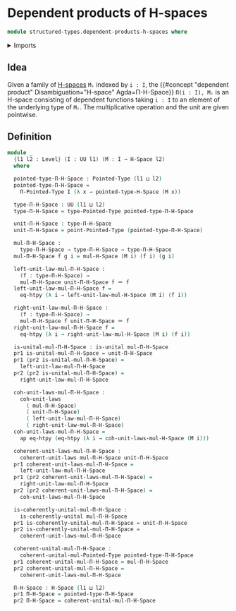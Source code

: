 # Dependent products of H-spaces

```agda
module structured-types.dependent-products-h-spaces where
```

<details><summary>Imports</summary>

```agda
open import foundation.action-on-identifications-functions
open import foundation.dependent-pair-types
open import foundation.function-extensionality
open import foundation.identity-types
open import foundation.unital-binary-operations
open import foundation.universe-levels

open import structured-types.dependent-products-pointed-types
open import structured-types.h-spaces
open import structured-types.pointed-types
```

</details>

## Idea

Given a family of [H-spaces](structured-types.h-spaces.md) `Mᵢ` indexed by
`i : I`, the
{{#concept "dependent product" Disambiguation="H-space" Agda=Π-H-Space}}
`Π(i : I), Mᵢ` is an H-space consisting of dependent functions taking `i : I` to
an element of the underlying type of `Mᵢ`. The multiplicative operation and the
unit are given pointwise.

## Definition

```agda
module _
  {l1 l2 : Level} (I : UU l1) (M : I → H-Space l2)
  where

  pointed-type-Π-H-Space : Pointed-Type (l1 ⊔ l2)
  pointed-type-Π-H-Space =
    Π-Pointed-Type I (λ x → pointed-type-H-Space (M x))

  type-Π-H-Space : UU (l1 ⊔ l2)
  type-Π-H-Space = type-Pointed-Type pointed-type-Π-H-Space

  unit-Π-H-Space : type-Π-H-Space
  unit-Π-H-Space = point-Pointed-Type (pointed-type-Π-H-Space)

  mul-Π-H-Space :
    type-Π-H-Space → type-Π-H-Space → type-Π-H-Space
  mul-Π-H-Space f g i = mul-H-Space (M i) (f i) (g i)

  left-unit-law-mul-Π-H-Space :
    (f : type-Π-H-Space) →
    mul-Π-H-Space unit-Π-H-Space f ＝ f
  left-unit-law-mul-Π-H-Space f =
    eq-htpy (λ i → left-unit-law-mul-H-Space (M i) (f i))

  right-unit-law-mul-Π-H-Space :
    (f : type-Π-H-Space) →
    mul-Π-H-Space f unit-Π-H-Space ＝ f
  right-unit-law-mul-Π-H-Space f =
    eq-htpy (λ i → right-unit-law-mul-H-Space (M i) (f i))

  is-unital-mul-Π-H-Space : is-unital mul-Π-H-Space
  pr1 is-unital-mul-Π-H-Space = unit-Π-H-Space
  pr1 (pr2 is-unital-mul-Π-H-Space) =
    left-unit-law-mul-Π-H-Space
  pr2 (pr2 is-unital-mul-Π-H-Space) =
    right-unit-law-mul-Π-H-Space

  coh-unit-laws-mul-Π-H-Space :
    coh-unit-laws
      ( mul-Π-H-Space)
      ( unit-Π-H-Space)
      ( left-unit-law-mul-Π-H-Space)
      ( right-unit-law-mul-Π-H-Space)
  coh-unit-laws-mul-Π-H-Space =
    ap eq-htpy (eq-htpy (λ i → coh-unit-laws-mul-H-Space (M i)))

  coherent-unit-laws-mul-Π-H-Space :
    coherent-unit-laws mul-Π-H-Space unit-Π-H-Space
  pr1 coherent-unit-laws-mul-Π-H-Space =
    left-unit-law-mul-Π-H-Space
  pr1 (pr2 coherent-unit-laws-mul-Π-H-Space) =
    right-unit-law-mul-Π-H-Space
  pr2 (pr2 coherent-unit-laws-mul-Π-H-Space) =
    coh-unit-laws-mul-Π-H-Space

  is-coherently-unital-mul-Π-H-Space :
    is-coherently-unital mul-Π-H-Space
  pr1 is-coherently-unital-mul-Π-H-Space = unit-Π-H-Space
  pr2 is-coherently-unital-mul-Π-H-Space =
    coherent-unit-laws-mul-Π-H-Space

  coherent-unital-mul-Π-H-Space :
    coherent-unital-mul-Pointed-Type pointed-type-Π-H-Space
  pr1 coherent-unital-mul-Π-H-Space = mul-Π-H-Space
  pr2 coherent-unital-mul-Π-H-Space =
    coherent-unit-laws-mul-Π-H-Space

  Π-H-Space : H-Space (l1 ⊔ l2)
  pr1 Π-H-Space = pointed-type-Π-H-Space
  pr2 Π-H-Space = coherent-unital-mul-Π-H-Space
```

